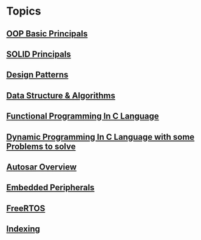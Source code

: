 <!-- # Basics Wrapup -->

<!-- math example $$ 
F(x) = \int_{\infty}^{-\infty} \xi
$$ -->

# Topics

## [OOP Basic Principals](OOP)

## [SOLID Principals](SOLID)

## [Design Patterns](Design_Patterns)

## [Data Structure & Algorithms](Data_Structures_And_Algorithms)

## [Functional Programming In C Language](Functional_Programming)

## [Dynamic Programming In C Language with some Problems to solve](Dynamic_Programming)

## [Autosar Overview](Autosar_Overview)

## [Embedded Peripherals](Embedded_Systems_Peripherals)

## [FreeRTOS](FreeRTOS)

## [Indexing](Indexing_ElasticSearch)

